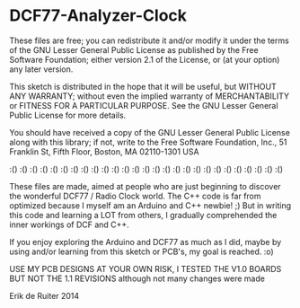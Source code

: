DCF77-Analyzer-Clock
====================
  These files are free; you can redistribute it and/or
  modify it under the terms of the GNU Lesser General Public
  License as published by the Free Software Foundation; either
  version 2.1 of the License, or (at your option) any later version.

  This sketch is distributed in the hope that it will be useful,
  but WITHOUT ANY WARRANTY; without even the implied warranty of
  MERCHANTABILITY or FITNESS FOR A PARTICULAR PURPOSE.  See the GNU
  Lesser General Public License for more details.

  You should have received a copy of the GNU Lesser General Public
  License along with this library; if not, write to the Free Software
  Foundation, Inc., 51 Franklin St, Fifth Floor, Boston, MA  02110-1301  USA

  :() :() :() :() :() :() :() :() :() :() :() :() :() :() :() :() :() :() :() :() :() :() :() :() :() :() :()

  These files are made, aimed at people who are just beginning to discover the wonderful DCF77 / Radio Clock world.
  The C++ code is far from optimized because I myself am an Arduino and C++ newbie! ;)
  But in writing this code and learning a LOT from others, I gradually comprehended the inner workings of
  DCF and C++.

  If you enjoy exploring the Arduino and DCF77 as much as I did, maybe by using and/or learning from this
  sketch or PCB's, my goal is reached. :o)

  USE MY PCB DESIGNS AT YOUR OWN RISK, I TESTED THE V1.0 BOARDS BUT NOT THE 1.1 REVISIONS 
  although not many changes were made
  
  Erik de Ruiter
  2014
